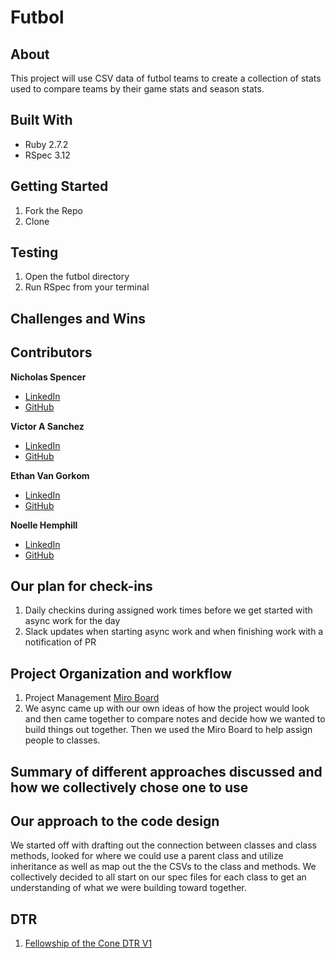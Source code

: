 # Futbol

## About
This project will use CSV data of futbol teams to create a collection of stats used to compare teams by their game stats and season stats.

## Built With 
- Ruby 2.7.2
- RSpec 3.12

## Getting Started
1. Fork the Repo
1. Clone


## Testing
1. Open the futbol directory
1. Run RSpec from your terminal 

## Challenges and Wins

## Contributors
**Nicholas Spencer**
  - [LinkedIn](https://www.linkedin.com/in/nicholas-spencer-424854284/)
  - [GitHub](https://github.com/deadbert)

**Victor A Sanchez**
  - [LinkedIn](https://www.linkedin.com/in/victor-sanchez-a7952a210/)
  - [GitHub](https://github.com/vsanantone)

**Ethan Van Gorkom**
  - [LinkedIn](https://www.linkedin.com/in/ethan-van-gorkom-aa36591b9/)
  - [GitHub](https://github.com/EVanGorkom)

**Noelle Hemphill**
  - [LinkedIn](https://www.linkedin.com/in/noelle-hemphill/)
  - [GitHub](https://github.com/lofi-nowhale)

## Our plan for check-ins 
1. Daily checkins during assigned work times before we get started with async work for the day
1. Slack updates when starting async work and when finishing work with a notification of PR 


## Project Organization and workflow 
1. Project Management [Miro Board](https://miro.com/welcomeonboard/N3pkck1nUzVxZmxNRUc0cGEyWHNXMnlnUHNrUTZMZ0xRcUhCN3BHbXg1WWhRd2o0SVUxNmJYNGFWRTEzVk1wSnwzNDU4NzY0NTYwNTgyMTA5MjczfDI=?share_link_id=894479804950)
1. We async came up with our own ideas of how the project would look and then came together to compare notes and decide how we wanted to build things out together. Then we used the Miro Board to help assign people to classes. 

## Summary of different approaches discussed and how we collectively chose one to use

## Our approach to the code design
We started off with drafting out the connection between classes and class methods, looked for where we could use a parent class and utilize inheritance as well as map out the the CSVs to the class and methods. We collectively decided to all start on our spec files for each class to get an understanding of what we were building toward together. 

## DTR 
1. [Fellowship of the Cone DTR V1](https://docs.google.com/document/d/1mhrTh5YHafh3rpfE0dH1L_BqTM0WLCWkKzYPM7ZVUvY/edit?usp=sharing)

##